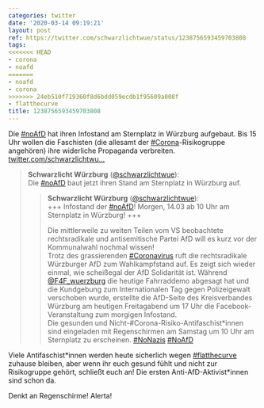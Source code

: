 ```yaml
---
categories: twitter
date: '2020-03-14 09:19:21'
layout: post
ref: https://twitter.com/schwarzlichtwue/status/1238756593459703808
tags:
<<<<<<< HEAD
- corona
- noafd
=======
- noafd
- corona
>>>>>>> 24eb510f719360f8d6bdd059ecdb1f95609a008f
- flatthecurve
title: 1238756593459703808
---
```

Die [#noAfD](/t/noafd) hat ihren Infostand am Sternplatz in Würzburg aufgebaut. Bis 15 Uhr wollen die Faschisten (die allesamt der [#Corona](/t/corona)-Risikogruppe angehören) ihre widerliche Propaganda verbreiten. [twitter.com/schwarzlichtwu…](https://twitter.com/schwarzlichtwue/status/1238754552163307521)
> <b>Schwarzlicht Würzburg</b> ([@schwarzlichtwue](https://twitter.com/schwarzlichtwue)):  
>Die [#noAfD](/t/noafd) baut jetzt ihren Stand am Sternplatz in Würzburg auf.    
>> <b>Schwarzlicht Würzburg</b> ([@schwarzlichtwue](https://twitter.com/schwarzlichtwue)):    
>>+++ Infostand der [#noAfD](/t/noafd)! Morgen, 14.03 ab 10 Uhr am Sternplatz in Würzburg! +++    
>>    
>>    
>>    
>>Die mittlerweile zu weiten Teilen vom VS beobachtete rechtsradikale und antisemitische Partei AfD will es kurz vor der Kommunalwahl nochmal wissen!     
>>Trotz des grassierenden [#Coronavirus](/t/coronavirus) ruft die rechtsradikale Würzburger AfD zum Wahlkampfstand auf. Es zeigt sich wieder einmal, wie scheißegal der AfD Solidarität ist. Während [@F4F_wuerzburg](https://twitter.com/F4F_wuerzburg) die heutige Fahrraddemo abgesagt hat und     
>> die Kundgebung zum Internationalen Tag gegen Polizeigewalt verschoben wurde, erstellte die AfD-Seite des Kreisverbandes Würzburg am heutigen Freitagabend um 17 Uhr die Facebook-Veranstaltung zum morgigen Infostand.    
>>Die gesunden und Nicht-#Corona-Risiko-Antifaschist\*innen sind eingeladen mit Regenschirmen am Samstag um 10 Uhr am Sternplatz zu erscheinen. [#NoNazis](/t/nonazis) [#NoAfD](/t/noafd)    
>  
>  


Viele Antifaschist\*innen werden heute sicherlich wegen [#flatthecurve](/t/flatthecurve) zuhause bleiben, aber wenn ihr euch gesund fühlt und nicht zur Risikogruppe gehört, schließt euch an! Die ersten Anti-AfD-Aktivist\*innen sind schon da.



Denkt an Regenschirme! Alerta!